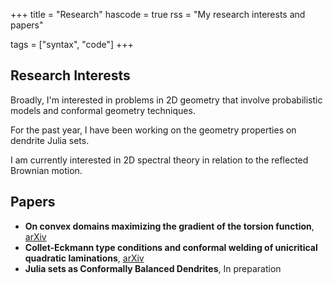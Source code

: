 +++
title = "Research"
hascode = true
rss = "My research interests and papers"

tags = ["syntax", "code"]
+++

## Research Interests
Broadly, I'm interested in problems in 2D geometry that involve probabilistic models and conformal geometry techniques. 

For the past year, I have been working on the geometry properties on dendrite Julia sets. 

I am currently interested in 2D spectral theory in relation to the reflected Brownian motion.

## Papers
* **On convex domains maximizing the gradient of the torsion function**, [arXiv](https://arxiv.org/abs/2504.07340)
* **Collet-Eckmann type conditions and conformal welding of unicritical quadratic laminations**, [arXiv](https://arxiv.org/abs/2505.02965)
* **Julia sets as Conformally Balanced Dendrites**, In preparation